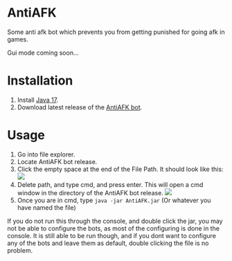 # AntiAFK

Some anti afk bot which prevents you from getting punished for going afk in games.

Gui mode coming soon...

# Installation

1. Install [Java 17](https://www.oracle.com/java/technologies/javase/jdk17-archive-downloads.html).
2. Download latest release of the [AntiAFK bot](https://github.com/pflsky/AntiAFK/releases).

# Usage

1. Go into file explorer.
2. Locate AntiAFK bot release.
3. Click the empty space at the end of the File Path. It should look like this: ![](https://i.ibb.co/L85Qwz7/image-2022-01-09-211313.png)
5. Delete path, and type cmd, and press enter. This will open a cmd window in the directory of the AntiAFK bot release.
![](https://i.ibb.co/bKyRT6M/image-2022-01-10-160840.png)
6. Once you are in cmd, type `java -jar AntiAFK.jar` (Or whatever you have named the file)

If you do not run this through the console, and double click the jar, you may not be able to configure the bots, as most of the configuring is done in the console. It is still 
able to be run though, and if you dont want to configure any of the bots and leave them as default, double clicking the file is no problem.
